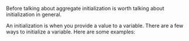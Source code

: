 Before talking about aggregate initialization is worth talking about initialization in general.

An initialization is when you provide a value to a variable. There are a few ways to initialize a variable. Here are some examples:

```
```
